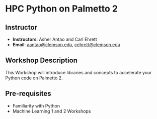 # HPC Python on Palmetto 2

## Instructor
- **Instructors**: Asher Antao and Carl Ehrett
- **Email**: aantao@clemson.edu, cehrett@clemson.edu

## Workshop Description
This Workshop will introduce libraries and concepts to accelerate your Python code on Palmetto 2.

## Pre-requisites
- Familiarity with Python
- Machine Learning 1 and 2 Workshops
